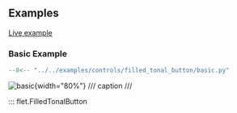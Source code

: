 ## Examples

[Live example](https://flet-controls-gallery.fly.dev/buttons/filledtonalbutton)

### Basic Example

```python
--8<-- "../../examples/controls/filled_tonal_button/basic.py"
```

![basic](../../examples/controls/filled_tonal_button/media/basic.png){width="80%"}
/// caption
///

::: flet.FilledTonalButton
